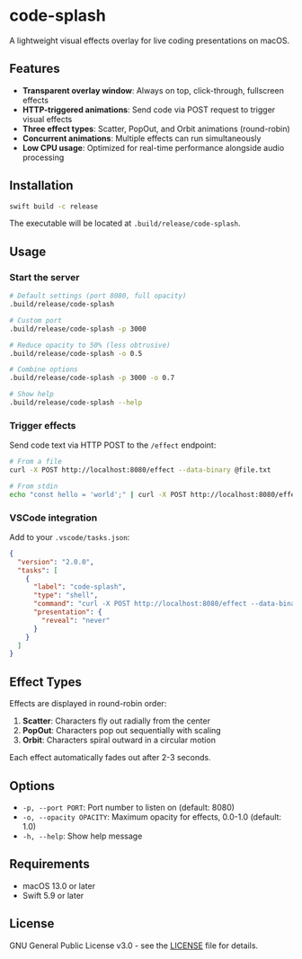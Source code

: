# code-splash

A lightweight visual effects overlay for live coding presentations on macOS.

## Features

- **Transparent overlay window**: Always on top, click-through, fullscreen effects
- **HTTP-triggered animations**: Send code via POST request to trigger visual effects
- **Three effect types**: Scatter, PopOut, and Orbit animations (round-robin)
- **Concurrent animations**: Multiple effects can run simultaneously
- **Low CPU usage**: Optimized for real-time performance alongside audio processing

## Installation

```bash
swift build -c release
```

The executable will be located at `.build/release/code-splash`.

## Usage

### Start the server

```bash
# Default settings (port 8080, full opacity)
.build/release/code-splash

# Custom port
.build/release/code-splash -p 3000

# Reduce opacity to 50% (less obtrusive)
.build/release/code-splash -o 0.5

# Combine options
.build/release/code-splash -p 3000 -o 0.7

# Show help
.build/release/code-splash --help
```

### Trigger effects

Send code text via HTTP POST to the `/effect` endpoint:

```bash
# From a file
curl -X POST http://localhost:8080/effect --data-binary @file.txt

# From stdin
echo "const hello = 'world';" | curl -X POST http://localhost:8080/effect --data-binary @-
```

### VSCode integration

Add to your `.vscode/tasks.json`:

```json
{
  "version": "2.0.0",
  "tasks": [
    {
      "label": "code-splash",
      "type": "shell",
      "command": "curl -X POST http://localhost:8080/effect --data-binary @${file}",
      "presentation": {
        "reveal": "never"
      }
    }
  ]
}
```

## Effect Types

Effects are displayed in round-robin order:

1. **Scatter**: Characters fly out radially from the center
2. **PopOut**: Characters pop out sequentially with scaling
3. **Orbit**: Characters spiral outward in a circular motion

Each effect automatically fades out after 2-3 seconds.

## Options

- `-p, --port PORT`: Port number to listen on (default: 8080)
- `-o, --opacity OPACITY`: Maximum opacity for effects, 0.0-1.0 (default: 1.0)
- `-h, --help`: Show help message

## Requirements

- macOS 13.0 or later
- Swift 5.9 or later

## License

GNU General Public License v3.0 - see the [LICENSE](LICENSE) file for details.
